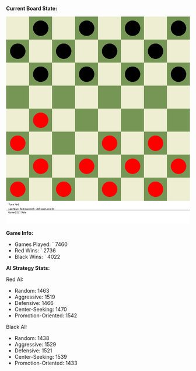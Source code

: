 
**Current Board State:**  
<!-- START_GIF -->
![Checkers Game](./checkers_game.gif)
<!-- END_GIF -->

**Game Info:**  
- Games Played: `<!-- GAMES_PLAYED --> 7460
- Red Wins: `<!-- RED_WINS --> 2736
- Black Wins: `<!-- BLACK_WINS --> 4022

<!-- AI_STATS -->
**AI Strategy Stats:**

Red AI:
- Random: 1463
- Aggressive: 1519
- Defensive: 1466
- Center-Seeking: 1470
- Promotion-Oriented: 1542

Black AI:
- Random: 1438
- Aggressive: 1529
- Defensive: 1521
- Center-Seeking: 1539
- Promotion-Oriented: 1433
